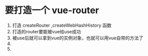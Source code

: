 # 要打造一个 vue-router

1. 打造 createRouter ,createWebHashHistory 函数
2. 打造的router要能被vue给use成功
3. 被use后就可以拿到vue的实例对象，也就可以用vue自带的方法了
4.
5.